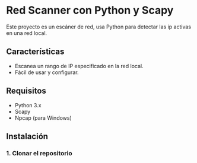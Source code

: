 # Red Scanner con Python y Scapy

Este proyecto es un escáner de red, usa Python para detectar las ip activas en una red local.

## Características

- Escanea un rango de IP especificado en la red local.
- Fácil de usar y configurar.

## Requisitos

- Python 3.x
- Scapy
- Npcap (para Windows)

## Instalación

### 1. Clonar el repositorio

